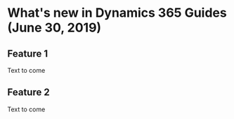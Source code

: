 # What's new in Dynamics 365 Guides (June 30, 2019)

## Feature 1

Text to come

## Feature 2

Text to come
